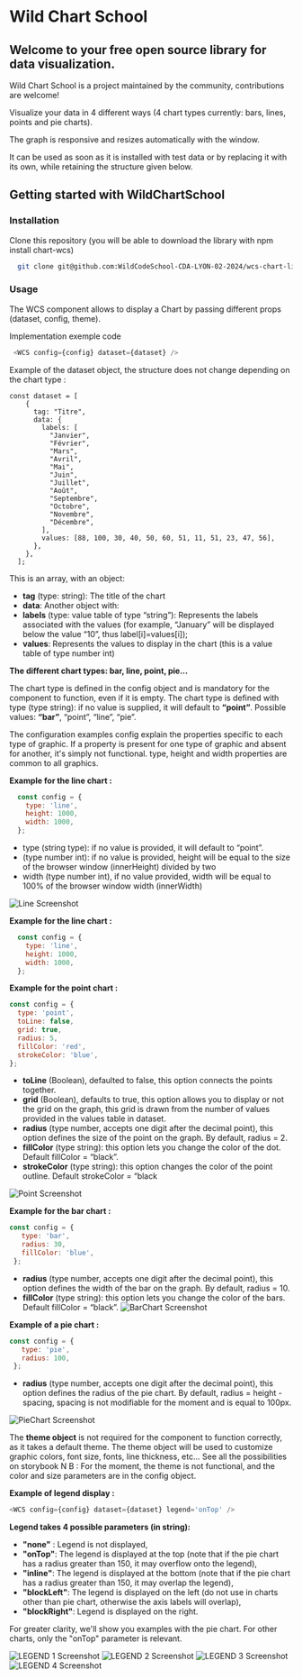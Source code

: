 # Wild Chart School

## Welcome to your free open source library for data visualization.

Wild Chart School is a project maintained by the community, contributions are welcome!

Visualize your data in 4 different ways (4 chart types currently: bars, lines, points and pie charts).

The graph is responsive and resizes automatically with the window.

It can be used as soon as it is installed with test data or by replacing it with its own, while retaining the structure given below.


## Getting started with WildChartSchool

### Installation


Clone this repository  (you will be able to download the library with npm install chart-wcs)

```bash
  git clone git@github.com:WildCodeSchool-CDA-LYON-02-2024/wcs-chart-lib.git

```
    
### Usage

The WCS component allows to display a Chart by passing different props (dataset,
config, theme).

Implementation exemple code 
``` js
 <WCS config={config} dataset={dataset} />
```
 Example of the dataset object, the structure does not change depending on the chart type :

```
const dataset = [
    {
      tag: "Titre",
      data: {
        labels: [
          "Janvier",
          "Février",
          "Mars",
          "Avril",
          "Mai",
          "Juin",
          "Juillet",
          "Août",
          "Septembre",
          "Octobre",
          "Novembre",
          "Décembre",
        ],
        values: [88, 100, 30, 40, 50, 60, 51, 11, 51, 23, 47, 56],
      },
    },
  ];
```

This is an array, with an object:
- **tag** (type: string): The title of the chart
- **data**: Another object with:
- **labels** (type: value table of type “string”): Represents the labels associated with the values (for example, “January” will be displayed below the value “10”, thus label[i]=values[i]);
- **values**: Represents the values to display in the chart (this is a value table of type number int)


**The different chart types: bar, line, point, pie...** 


The chart type is defined in the config object and is mandatory for the component to function, even if it is empty.
The chart type is defined with type (type string): if no value is supplied, it will default to **“point”**.
Possible values: **“bar”**, “point”, “line”, “pie”.


The configuration examples config explain the properties specific to each type of graphic. If a property is present for one type of graphic and absent for another, it's simply not functional.
type, height and width properties are common to all graphics.

**Example for the line chart :** 
``` js
  const config = {
    type: 'line',
    height: 1000,
    width: 1000,
  };
```
- type (string type): if no value is provided, it will default to “point”.
- (type number int): if no value is provided, height will be equal to the size of the browser window (innerHeight) divided by two
- width (type number int), if no value provided, width will be equal to 100% of the browser window width (innerWidth)


![Line Screenshot](https://via.placeholder.com/468x300?text=Line+Screenshot)

**Example for the line chart :** 
``` js
  const config = {
    type: 'line',
    height: 1000,
    width: 1000,
  };
  ```


**Example for the point chart :**
  ``` js
  const config = {
    type: 'point',
    toLine: false,
    grid: true,
    radius: 5,
    fillColor: 'red',
    strokeColor: 'blue',
  };
```
- **toLine** (Boolean), defaulted to false, this option connects the points together.
- **grid** (Boolean), defaults to true, this option allows you to display or not the grid on the graph, this grid is drawn from the number of values provided in the values table in dataset.
- **radius** (type number, accepts one digit after the decimal point), this option defines the size of the point on the graph. By default, radius = 2.
- **fillColor** (type string): this option lets you change the color of the dot. Default fillColor = “black”.
- **strokeColor** (type string): this option changes the color of the point outline. Default strokeColor = “black

![Point Screenshot](https://via.placeholder.com/468x300?text=Point+Screenshot)

**Example for the bar chart :** 
 ``` js
 const config = {
    type: 'bar',
    radius: 30,
    fillColor: 'blue',
  };
```
- **radius** (type number, accepts one digit after the decimal point), this option defines the width of the bar on the graph. By default, radius = 10.
- **fillColor** (type string): this option lets you change the color of the bars. Default fillColor = “black”.
![BarChart Screenshot](https://via.placeholder.com/468x300?text=Barchart+Screenshot)

**Example of a pie chart :** 
 ``` js
 const config = {
    type: 'pie',
    radius: 100,
  };
  ```
- **radius** (type number, accepts one digit after the decimal point), this option defines the radius of the pie chart. By default, radius = height - spacing, spacing is not modifiable for the moment and is equal to 100px.

![PieChart Screenshot](https://via.placeholder.com/468x300?text=Piechart+Screenshot)



The **theme object** is not required for the component to function correctly, as it takes a default theme.
The theme object will be used to customize graphic colors, font size, fonts, line thickness, etc...
See all the possibilities on storybook
N B : For the moment, the theme is not functional, and the color and size parameters are in the config object.

**Example of legend display :**
```js
<WCS config={config} dataset={dataset} legend='onTop' />
```

**Legend takes 4 possible parameters (in string):**
- **"none"** : Legend is not displayed,
- **"onTop"**: The legend is displayed at the top (note that if the pie chart has a radius greater than 150, it may overflow onto the legend),
- **"inline"**: The legend is displayed at the bottom (note that if the pie chart has a radius greater than 150, it may overlap the legend),
- **"blockLeft"**: The legend is displayed on the left (do not use in charts other than pie chart, otherwise the axis labels will overlap),
- **"blockRight"**: Legend is displayed on the right.


For greater clarity, we'll show you examples with the pie chart.
For other charts, only the "onTop" parameter is relevant.

![LEGEND 1 Screenshot](https://via.placeholder.com/468x300?text=LEGEND+1+Screenshot)
![LEGEND 2 Screenshot](https://via.placeholder.com/468x300?text=LEGEND+2+Screenshot)
![LEGEND 3 Screenshot](https://via.placeholder.com/468x300?text=LEGEND+3+Screenshot)
![LEGEND 4 Screenshot](https://via.placeholder.com/468x300?text=LEGEND4+Screenshot)
